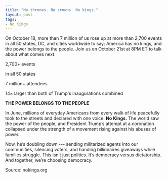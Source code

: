 ```yaml
---
title: "No thrones. No crowns. No kings."
layout: post
tags:
- No Kings
---
```


On October 18, more than 7 million of us rose up at more than 2,700 events in all 50 states, DC, and cities worldwide to say: America has no kings, and the power belongs to the people. Join us on October 21st at 8PM ET to talk about what comes next.

2,700+ events

in all 50 states

7 million+ attendees

14&times; larger than both of Trump's inaugurations combined

**THE POWER BELONGS TO THE PEOPLE**

In June, millions of everyday Americans from every walk of life peacefully took to the streets and declared with one voice: **No Kings.** The world saw the power of the people, and President Trump’s attempt at a coronation collapsed under the strength of a movement rising against his abuses of power.

Now, he’s doubling down --- sending militarized agents into our communities, silencing voters, and handing billionaires giveaways while families struggle. This isn’t just politics. It’s democracy versus dictatorship. And together, we’re choosing democracy.

Source: nokings.org
